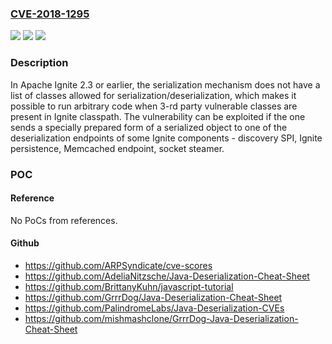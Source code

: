 ### [CVE-2018-1295](https://cve.mitre.org/cgi-bin/cvename.cgi?name=CVE-2018-1295)
![](https://img.shields.io/static/v1?label=Product&message=Apache%20Ignite&color=blue)
![](https://img.shields.io/static/v1?label=Version&message=2.3%20and%20earlier%20&color=brightgreen)
![](https://img.shields.io/static/v1?label=Vulnerability&message=Information%20Disclosure&color=brightgreen)

### Description

In Apache Ignite 2.3 or earlier, the serialization mechanism does not have a list of classes allowed for serialization/deserialization, which makes it possible to run arbitrary code when 3-rd party vulnerable classes are present in Ignite classpath. The vulnerability can be exploited if the one sends a specially prepared form of a serialized object to one of the deserialization endpoints of some Ignite components - discovery SPI, Ignite persistence, Memcached endpoint, socket steamer.

### POC

#### Reference
No PoCs from references.

#### Github
- https://github.com/ARPSyndicate/cve-scores
- https://github.com/AdeliaNitzsche/Java-Deserialization-Cheat-Sheet
- https://github.com/BrittanyKuhn/javascript-tutorial
- https://github.com/GrrrDog/Java-Deserialization-Cheat-Sheet
- https://github.com/PalindromeLabs/Java-Deserialization-CVEs
- https://github.com/mishmashclone/GrrrDog-Java-Deserialization-Cheat-Sheet

